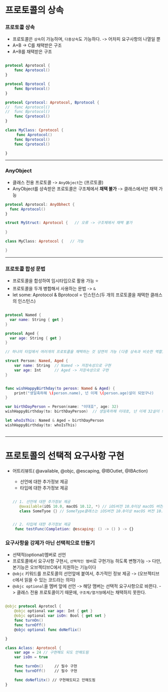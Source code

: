 # 프로토콜의 상속


### 프로토콜 상속   
* 프로토콜은 `상속`이 가능하며, `다중상속`도 가능하다. -> 어차피 요구사항의 나열일 뿐
* A+B -> C를 채택받은 구조
* A+B를 채택받은 구조

```Swift

protocol Aprotocol {
    func Aprotocol() 
}

protocol Bprotocol {
    func Bprotocol()
}

protocol Cprotocol: Aprotocol, Bprotocol {
//  func Aprotocol()
//  func Bprotocol()
    func Cprotocol()
}

class MyClass: Cprotocol {
     func Aprotocol()
    func Bprotocol()
    func Cprotocol()

}

```
-------
### AnyObject

* 클래스 전용 프로토콜  -> `AnyObject`는 (프르토콜)
* AnyObject를 상속받은 프로토콜은 구조체에서 **채택 불가** -> 클래스에서만 채택 가능

```Swift
protocol Aprotocol: AnyObhect { 
  func Aprotocol() 
}

struct MyStruct: Aprotocol {   // 오류 -> 구조체에서 채택 불가
  
}

class MyClass: Aprotocol {   // 가능

}

```
--------

### 프로토콜 합성 문법

* 프로토콜을 합성하여 임시타입으로 활용 가능 ⭐️
* 프로토콜을 두개 병합해서 사용하는 문법 -> `&`
* let some: Aprotocol & Bprotocol = 인스턴스(두 개의 프로토콜을 채택한 클래스의 인스턴스)
```Swift

protocol Named {
  var name: String { get }
}

protocol Aged {
  var age: String { get }
}

// 하나의 타입에서 여러개의 프로토콜을 채택하는 것 당연히 가능 (다중 상속과 비슷한 역할)

struct Person: Named, Aged {
    var name: String  // Named -> 저장속성으로 구현
    var age: Int      // Aged -> 저장속성으로 구현
}


func wishHappyBirthday(to perosn: Named & Aged) {
    print("생일축하해 \(person.name), 넌 이제 \(person.age)살이 되었구나)
}

var birthDayPerson = Person(name: "이대호", age: 32)
wishHappyBirthday(to: birthDayPerson)  // 생일축하해 이대호, 넌 이제 32살이 되었구나

let whoIsThis: Named & Aged = birthDayPerson
wishHappyBirthday(to: whoIsThis)



```

------

# 프로토콜의 선택적 요구사항 구현      
* 어트리뷰트( @available, @objc, @escaping, @IBOutlet, @IBAction)
    * 선언에 대한 추가정보 제공
    * 타입에 대한 추가정보 제공
   
  ```Swift
  
  // 1. 선언에 대한 추가정보 제공
     @available(iOS 10.0, macOS 10.12, *) // iOS버전 10.0이상 macOS 버전 10.12 이상
     class SomeTyoe {} // SomeType클래스는 iOS버전 10.0이상 macOS 버전 10.12 이상 에서 사용 가능

  
  // 2. 타입에 대한 추가정보 제공
   func testFunc(Completion: @escaping: () -> () ) -> {}

  ``` 

### 요구사항을 강제가 아닌 선택적으로 만들기
* 선택적(optional)멤버로 선언
* 프로토콜에서 요구사항 구현시, `선택적인 멤버`로 구현가능 하도록 변형가능 -> 다만,본기능은 오브젝티브C에서 지원하는 기능이다
* `@objc` 키워드를 프로토콜의 선언앞에 붙여서, 추가적인 정보 제공 -> (오브젝티브 c에서 읽을 수 있는 코드라는 의미)
* `@objc optional`을 멤버 앞에 선언 -> 해당 맴버는 선택적 요구사항으로 바뀐다.
   -> 클래스 전용 프로토콜이기 때문에, `구조체/열거형`에서는 채택하지 못한다.

```Swift

@objc protocol Aprotocl {
    @objc optional var age: Int { get }
    @objc optional var isOn: Bool { get set }
    func turnOn()
    func turnOff()
    @objc optional func doNeflix()

}

class Aclass: Aprotocol {
    var age = 24 // 구현해도 되도 안해도됨
    var isOn = true

    func turnOn()     // 필수 구현
    func turnOff()    // 필수 구현

    func doNeflitx() // 구현해도되고 안해도됨
}


```

